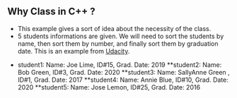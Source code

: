 ## Why Class in C++ ?
* This example gives a sort of idea about the necessity of the class.
* 5 students informations are given. We will need to sort the students by name, then sort them by number, and finally sort them by graduation date. This is an example from [Udacity](https://classroom.udacity.com/courses/ud210/lessons/e90ff59d-4e98-4ebf-9da7-8d28ed7636a3/concepts/50cc2c10-2bac-49f0-97fe-bdbb73336198).
+ student1: Name: Joe Lime, ID#15, Grad. Date: 2019
**student2: Name: Bob Green, ID#3, Grad. Date: 2020
**student3: Name: SallyAnne Green , ID#1, Grad. Date: 2017
**student4: Name: Annie Blue, ID#10, Grad. Date: 2020
**student5: Name: Jose Lemon, ID#25, Grad. Date: 2016
